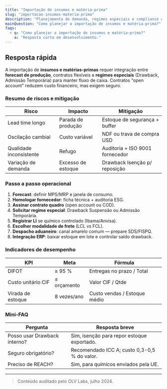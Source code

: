 ```yaml
---
title: "Importação de insumos e matéria-prima"
slug: "importacao-insumos-materia-prima"
description: "Planejamento de demanda, regimes especiais e compliance de fornecedores."
mainQuestion: "Como planejar a importação de insumos e matéria-prima?"
faqs:
  - q: "Como planejar a importação de insumos e matéria-prima?"
    a: "Resposta curta em desenvolvimento."
---
```


## Resposta rápida

A importação de **insumos e matérias-primas** requer integração entre **forecast de produção**, contratos flexíveis e **regimes especiais** (Drawback, Admissão Temporária) para manter fluxo de caixa. Contratos "open account" reduzem custo financeiro, mas exigem seguro.

### Resumo de riscos e mitigação

| Risco | Impacto | Mitigação |
| --- | --- | --- |
| Lead time longo | Parada de produção | Estoque de segurança + buffer | 
| Oscilação cambial | Custo variável | NDF ou trava de compra USD | 
| Qualidade inconsistente | Refugo | Auditoria + ISO 9001 fornecedor | 
| Variação de demanda | Excesso de estoque | Drawback Isenção p/ reposição | 

### Passo a passo operacional

1. **Forecast**: definir MPS/MRP e janela de consumo.  
2. **Homologar fornecedor**: ficha técnica + auditoria ESG.  
3. **Assinar contrato quadro** (open account ou COD).  
4. **Solicitar regime especial**: Drawback Suspensão ou Admissão Temporária.  
5. **Registrar LI** se químico controlado (Ibama/Anvisa).  
6. **Escolher modalidade de frete** (LCL vs FCL).  
7. **Despacho aduaneiro**: canal amarelo comum — prepare SDS/FISPQ.  
8. **Integração ERP**: baixar estoque em lote e controlar saldo drawback.

### Indicadores de desempenho

| KPI | Meta | Fórmula |
| --- | --- | --- |
| DIFOT | ≥ 95 % | Entregas no prazo / Total | 
| Custo unitário CIF | ≤ orçamento | Valor CIF / Qtde | 
| Virada de estoque | 8 vezes/ano | Custo vendas / Estoque médio | 

### Mini-FAQ

| Pergunta | Resposta breve |
| --- | --- |
| Posso usar Drawback interno? | Sim, isenção para repor estoque exportado. |
| Seguro obrigatório? | Recomendado ICC A; custo 0,3-0,5 % do valor. |
| Preciso de REACH? | Sim, para químicos enviados pela UE. |

---

> Conteúdo auditado pelo OLV Labs, julho 2024. 